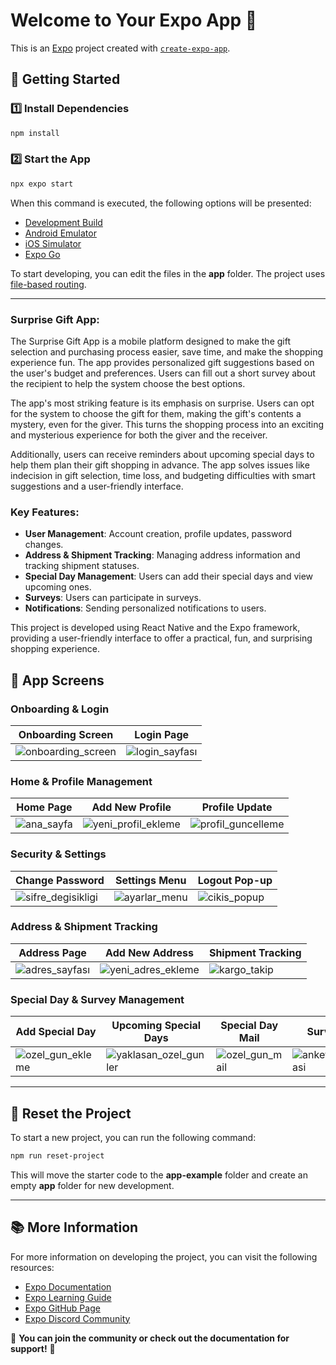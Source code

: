 # Welcome to Your Expo App 🚀

This is an [Expo](https://expo.dev) project created with [`create-expo-app`](https://www.npmjs.com/package/create-expo-app).

## 📌 Getting Started

### 1️⃣ Install Dependencies
```bash
npm install
```

### 2️⃣ Start the App
```bash
npx expo start
```
When this command is executed, the following options will be presented:
- [Development Build](https://docs.expo.dev/develop/development-builds/introduction/)
- [Android Emulator](https://docs.expo.dev/workflow/android-studio-emulator/)
- [iOS Simulator](https://docs.expo.dev/workflow/ios-simulator/)
- [Expo Go](https://expo.dev/go)

To start developing, you can edit the files in the **app** folder. The project uses [file-based routing](https://docs.expo.dev/router/introduction).

---
### Surprise Gift App:

The Surprise Gift App is a mobile platform designed to make the gift selection and purchasing process easier, save time, and make the shopping experience fun. The app provides personalized gift suggestions based on the user's budget and preferences. Users can fill out a short survey about the recipient to help the system choose the best options.

The app's most striking feature is its emphasis on surprise. Users can opt for the system to choose the gift for them, making the gift's contents a mystery, even for the giver. This turns the shopping process into an exciting and mysterious experience for both the giver and the receiver.

Additionally, users can receive reminders about upcoming special days to help them plan their gift shopping in advance. The app solves issues like indecision in gift selection, time loss, and budgeting difficulties with smart suggestions and a user-friendly interface.

### Key Features:

- **User Management**: Account creation, profile updates, password changes.
- **Address & Shipment Tracking**: Managing address information and tracking shipment statuses.
- **Special Day Management**: Users can add their special days and view upcoming ones.
- **Surveys**: Users can participate in surveys.
- **Notifications**: Sending personalized notifications to users.

This project is developed using React Native and the Expo framework, providing a user-friendly interface to offer a practical, fun, and surprising shopping experience.

## 📱 App Screens

### **Onboarding & Login**
| Onboarding Screen | Login Page |
|-------------------|-----------|
| ![onboarding_screen](https://github.com/user-attachments/assets/1e4505af-8f04-4515-ba89-ed27d30031a6) | ![login_sayfası](https://github.com/user-attachments/assets/7090a893-5329-4c10-916b-70a077905382) |

### **Home & Profile Management**
| Home Page | Add New Profile | Profile Update |
|-----------|-----------------|----------------|
| ![ana_sayfa](https://github.com/user-attachments/assets/9686d75a-c8db-49d8-8520-59130d38a743) | ![yeni_profil_ekleme](https://github.com/user-attachments/assets/36da478c-b7a6-4f76-8ccf-6c70d13b5290) | ![profil_guncelleme](https://github.com/user-attachments/assets/26d3a42e-24d1-44d1-8c61-aca6a1d6436e) |

### **Security & Settings**
| Change Password | Settings Menu | Logout Pop-up |
|-----------------|---------------|---------------|
| ![sifre_degisikligi](https://github.com/user-attachments/assets/88b552fb-1086-45df-8528-619eb73eb63c) | ![ayarlar_menu](https://github.com/user-attachments/assets/723dae4d-d1c7-438d-98cd-424388eb4553) | ![cikis_popup](https://github.com/user-attachments/assets/9058ebe6-9b80-40f4-9519-e19958378c3a) |

### **Address & Shipment Tracking**
| Address Page | Add New Address | Shipment Tracking |
|--------------|-----------------|-------------------|
| ![adres_sayfası](https://github.com/user-attachments/assets/8cd08bd0-0937-4f98-86f5-c26d05673b9b) | ![yeni_adres_ekleme](https://github.com/user-attachments/assets/26c2202e-ef6f-49fe-9a6f-e7f9cdbdfc6c) | ![kargo_takip](https://github.com/user-attachments/assets/74d1cc64-d2fc-4e62-ba8d-5597f4234485) |

### **Special Day & Survey Management**
| Add Special Day | Upcoming Special Days | Special Day Mail | Survey | Notification |
|-----------------|-----------------------|------------------|--------|--------------|
| ![ozel_gun_ekleme](https://github.com/user-attachments/assets/ec4efeda-0557-4866-917a-5c8e53d2ac6b) | ![yaklasan_ozel_gunler](https://github.com/user-attachments/assets/9c83d7d0-e7e1-478f-ba65-ab4915d9b4f1) | ![ozel_gun_mail](https://github.com/user-attachments/assets/d6e8517e-2257-41f7-8c9e-4b1166a0ed36) | ![anket_sayfasi](https://github.com/user-attachments/assets/e8fe4887-a7b7-41bf-ba5d-2afb79717bf2) | ![ozel_gun_notification](https://github.com/user-attachments/assets/f1b42077-f7a4-4f03-afb3-1412517ec590) |

---

## 🔄 Reset the Project
To start a new project, you can run the following command:
```bash
npm run reset-project
```
This will move the starter code to the **app-example** folder and create an empty **app** folder for new development.

---

## 📚 More Information
For more information on developing the project, you can visit the following resources:

- [Expo Documentation](https://docs.expo.dev/)
- [Expo Learning Guide](https://docs.expo.dev/tutorial/introduction/)
- [Expo GitHub Page](https://github.com/expo/expo)
- [Expo Discord Community](https://chat.expo.dev)

📌 **You can join the community or check out the documentation for support!** 🚀
